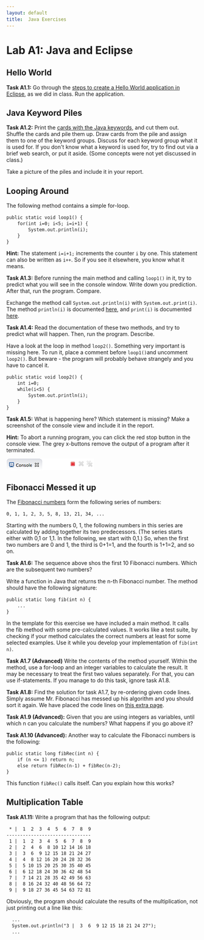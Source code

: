 ```yaml
---
layout: default
title:  Java Exercises
---
```


# Lab A1: Java and Eclipse


## Hello World

**Task A1.1:** Go through the [steps to create a Hello World application in Eclipse][eclipse], as we did in class. Run the application. 

[eclipse]: eclipse.html


## Java Keyword Piles

**Task A1.2:**
Print the [cards with the Java keywords], and cut them out. Shuffle the cards and pile them up. Draw cards from the pile and assign them to one of the keyword groups. Discuss for each keyword group what it is used for. If you don't know what a keyword is used for, try to find out via a brief web search, or put it aside. (Some concepts were not yet discussed in class.)

[cards with the Java keywords]: https://dl.dropboxusercontent.com/u/830148/ttm4175/keyword-piles.pdf

Take a picture of the piles and include it in your report.

## Looping Around

The following method contains a simple for-loop.

	public static void loop1() {
		for(int i=0; i<5; i=i+1) {
			System.out.println(i);
		}
	}

**Hint:** The statement `i=i+1;` increments the counter `i` by one. This statement can also be written as `i++`. So if you see it elsewhere, you know what it means. 

**Task A1.3:** 
Before running the main method and calling `loop1()` in it, try to predict what you will see in the console window. Write down you prediction. After that, run the program. Compare.


Exchange the method call `System.out.println(i)` with `System.out.print(i)`. The method `println(i)` is documented [here][println], and `print(i)` is documented [here][print].

**Task A1.4:**
Read the documentation of these two methods, and try to predict what will happen. Then, run the program. Describe.

[println]: http://docs.oracle.com/javase/8/docs/api/java/io/PrintStream.html#println-java.lang.String-
[print]: http://docs.oracle.com/javase/8/docs/api/java/io/PrintStream.html#print-java.lang.String-

Have a look at the loop in method `loop2()`. Something very important is missing here. To run it, place a comment before `loop1()`and uncomment `loop2()`. But beware - the program will probably behave strangely and you have to cancel it. 

	public static void loop2() {
		int i=0;
		while(i<5) {
			System.out.println(i);
		}
	}

**Task A1.5:** What is happening here? Which statement is missing? Make a screenshot of the console view and include it in the report.

**Hint:** To abort a running program, you can click the red stop button in the console view. The grey x-buttons remove the output of a program after it terminated.

![Alt text](images/stop-console.png)


## Fibonacci Messed it up

The [Fibonacci numbers][wiki] form the following series of numbers: 

    0, 1, 1, 2, 3, 5, 8, 13, 21, 34, ...

Starting with the numbers 0, 1, the following numbers in this series are calculated by adding together its two predecessors. (The series starts either with 0,1 or 1,1. In the following, we start with 0,1.) So, when the first two numbers are 0 and 1, the third is 0+1=1, and the fourth is 1+1=2, and so on.

[wiki]: http://en.wikipedia.org/wiki/Fibonacci_number

**Task A1.6:**
The sequence above shos the first 10 Fibonacci numbers. Which are the subsequent two numbers?

Write a function in Java that returns the n-th Fibonacci number. The method should have the following signature:

    public static long fib(int n) {
        ...
    }

In the template for this exercise we have included a main method. It calls the fib method with some pre-calculated values. It works like a test suite, by checking if your method calculates the correct numbers at least for some selected examples. Use it while you develop your implementation of `fib(int n)`.  

**Task A1.7 (Advanced)** Write the contents of the method yourself. Within the method, use a for-loop and an integer variables to calculate the result. It may be necessary to treat the first two values separately. For that, you can use if-statements. If you manage to do this task, ignore task A1.8.

**Task A1.8:** Find the solution for task A1.7, by re-ordering given code lines. Simply assume Mr. Fibonacci has messed up his algorithm and you should sort it again. We have placed the code lines on [this extra page].

[this extra page]: fibonacci.html


**Task A1.9 (Advanced):**
Given that you are using integers as variables, until which n can you calculate the numbers? What happens if you go above it?

**Task A1.10 (Advanced):**
Another way to calculate the Fibonacci numbers is the following:

    public static long fibRec(int n) {
        if (n <= 1) return n;
        else return fibRec(n-1) + fibRec(n-2);
    }
    
This function `fibRec()` calls itself. Can you explain how this works?

## Multiplication Table

**Task A1.11:**
Write a program that has the following output:

<!-- taken from http://www.ntu.edu.sg/home/ehchua/programming/java/J2a_BasicsExercises.html -->

     * |  1  2  3  4  5  6  7  8  9
    -------------------------------
     1 |  1  2  3  4  5  6  7  8  9
     2 |  2  4  6  8 10 12 14 16 18
     3 |  3  6  9 12 15 18 21 24 27
     4 |  4  8 12 16 20 24 28 32 36
     5 |  5 10 15 20 25 30 35 40 45
     6 |  6 12 18 24 30 36 42 48 54
     7 |  7 14 21 28 35 42 49 56 63
     8 |  8 16 24 32 40 48 56 64 72
     9 |  9 18 27 36 45 54 63 72 81

Obviously, the program should calculate the results of the multiplication, not just printing out a line like this:

      ...
      System.out.println("3 |  3  6  9 12 15 18 21 24 27");
      ...

